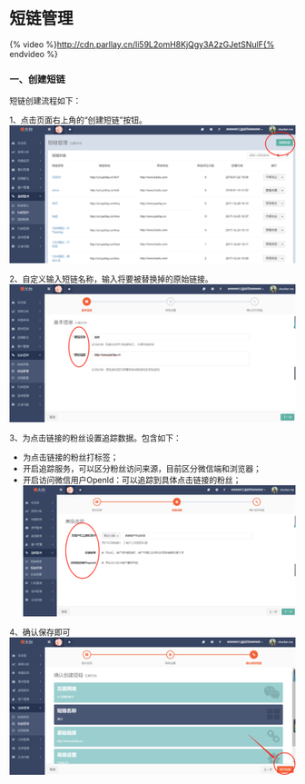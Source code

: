 # 短链管理

{% video %}http://cdn.parllay.cn/li59L2omH8KjQgy3A2zGJetSNulF{% endvideo %}

### 一、创建短链

短链创建流程如下：

1、点击页面右上角的“创建短链”按钮。  
![](/assets/1516620176%281%29.png)

2、自定义输入短链名称，输入将要被替换掉的原始链接。  
![](/assets/1516620256.png)

3、为点击链接的粉丝设置追踪数据。包含如下：

* 为点击链接的粉丝打标签；
* 开启追踪服务，可以区分粉丝访问来源，目前区分微信端和浏览器；
* 开启访问微信用户OpenId：可以追踪到具体点击链接的粉丝；  
![](/assets/1516620352%281%29.png)

4、确认保存即可  
![](/assets/1516621257%281%29.png)

